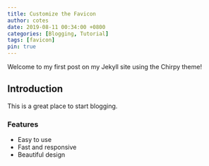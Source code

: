```yaml
---
title: Customize the Favicon
author: cotes
date: 2019-08-11 00:34:00 +0800
categories: [Blogging, Tutorial]
tags: [favicon]
pin: true
---
```


Welcome to my first post on my Jekyll site using the Chirpy theme!

## Introduction

This is a great place to start blogging.

### Features

- Easy to use
- Fast and responsive
- Beautiful design
